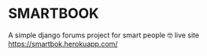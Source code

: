 # SMARTBOOK
A simple django forums project for smart people 🤓
live site https://smartbok.herokuapp.com/
